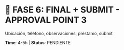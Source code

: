 # 🔴 FASE 6: FINAL + SUBMIT - APPROVAL POINT 3

Ubicación, teléfono, observaciones, préstamo, submit

**Time**: 4-5h | **Status**: PENDIENTE
